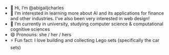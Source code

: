 - 👋 Hi, I’m @abigailjcharles
- 👀 I’m interested in learning more about AI and its applications for finance and other industries. I've also been very interested in web design!
- 🌱 I’m currently in university, studying computer science & computational cognitive sciences
- 😄 Pronouns: she / her / hers
- ⚡ Fun fact: I love building and collecting Lego sets (specifically the car sets)

<!---
abigailjcharles/abigailjcharles is a ✨ special ✨ repository because its `README.md` (this file) appears on your GitHub profile.
You can click the Preview link to take a look at your changes.
--->
